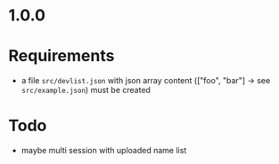 # 1.0.0

# Requirements
* a file `src/devlist.json` with json array content (["foo", "bar"] -> see `src/example.json`) must be created

# Todo
* maybe multi session with uploaded name list